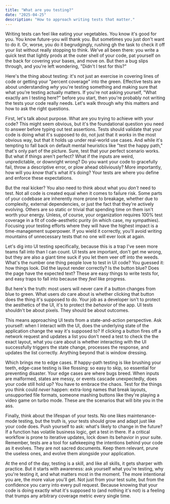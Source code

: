 ```yaml
---
title: "What are you testing?"
date: "2025-04-25"
description: "How to approach writing tests that matter."
---
```


Writing tests can feel like eating your vegetables. You know it's good for you. You know future-you will thank you. But sometimes you just don't want to do it. Or, worse, you do it begrudgingly, rushing gh the task to check it off your list without really stopping to think. We've all been there: you write a quick test that lightly prods at the outer shell of your code, pat yourself on the back for covering your bases, and move on. But then a bug slips through, and you're left wondering, "Didn't I test for this?"

Here's the thing about testing: it's not just an exercise in covering lines of code or getting your "percent coverage" into the green. Effective tests are about understanding _why_ you're testing something and making sure that what you're testing actually matters. If you're not asking yourself, "What exactly am I testing here?" before you start, then you're probably not writing the tests your code really needs. Let's walk through why this matters and how to ask the right questions.

First, let's talk about purpose. What are you trying to achieve with your code? This might seem obvious, but it's the foundational question you need to answer before typing out test assertions. Tests should validate that your code is doing what it's supposed to do, not just that it _works_ in the most obvious way, but that it holds up under real-world use cases. And while it's tempting to fall back on default mental heuristics like "test the happy path," that's only part of the picture. Sure, test that your perfect scenario works. But what if things aren't perfect? What if the inputs are weird, unpredictable, or downright wrong? Do you want your code to gracefully fail, throw a descriptive error, or plow ahead obliviously? More importantly, how will you _know_ that's what it's doing? Your tests are where you define and enforce these expectations.

But the real kicker? You also need to think about what you _don't_ need to test. Not all code is created equal when it comes to failure risk. Some parts of your codebase are inherently more prone to breakage, whether due to complexity, external dependencies, or just the fact that they're actively evolving. Others are so static or trivial that spending time on them isn't worth your energy. Unless, of course, your organization requires 100% test coverage in a fit of code-aesthetic purity (in which case, my sympathies). Focusing your testing efforts where they will have the highest impact is a time-management superpower. If you wield it correctly, you'll avoid writing mountains of unnecessary tests that no one will ever look at again.

Let's dig into UI testing specifically, because this is a trap I've seen more teams fall into than I can count. UI tests are important, don't get me wrong, but they are also a giant time suck if you let them veer off into the weeds. What's the number one thing people love to test in UI code? You guessed it: how things look. Did the layout render correctly? Is the button blue? Does the page have the expected text? These are easy things to write tests for, and easy traps to fall into because they _feel_ like progress.

But here's the truth: most users will never care if a button changes from blue to green. What users _do_ care about is whether clicking that button does the thing it's supposed to do. Your job as a developer isn't to protect the aesthetics of the UI, it's to protect the _behavior_ of the app. UI tests shouldn't be about pixels. They should be about outcomes.

This means approaching UI tests from a state-and-action perspective. Ask yourself: when I interact with the UI, does the underlying state of the application change the way it's supposed to? If clicking a button fires off a network request and updates a list you don't need a test to check the the exact layout, what you care about is whether interacting with the UI successfully triggers the state change, processes the response, and updates the list correctly. Anything beyond that is window dressing.

Which brings me to edge cases. If happy-path testing is like brushing your teeth, edge-case testing is like flossing: so easy to skip, so essential for preventing disaster. Your edge cases are where bugs breed. When inputs are malformed, states are messy, or events cascade unexpectedly, does your code still hold up? You have to embrace the chaos. Test for the things you think could _never_ happen: extra-long names that break layouts, unsupported file formats, someone mashing buttons like they're playing a video game on turbo mode. These are the scenarios that will bite you in the ass.

Finally, think about the lifespan of your tests. No one likes maintenance-mode testing, but the truth is, your tests should grow and adapt just like your code does. Push yourself to ask: what's likely to change in the future? If a function has volatile business logic, get a test in there. If a critical workflow is prone to iterative updates, lock down its behavior in your suite. Remember, tests are a tool for safekeeping the intentions behind your code as it evolves. They are not sacred documents. Keep them relevant, prune the useless ones, and evolve them alongside your application.

At the end of the day, testing is a skill, and like all skills, it gets sharper with practice. But it starts with awareness: ask yourself what you're testing, why you're testing it, and what matters most in the moment. The more intentional you are, the more value you'll get. Not just from your test suite, but from the confidence you carry into every pull request. Because knowing that your code is doing exactly what it's supposed to (and nothing it's not) is a feeling that trumps any arbitrary coverage metric every single time.
